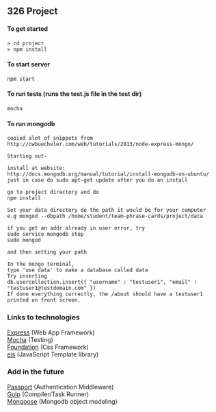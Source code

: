 ## 326 Project

#### To get started
```
> cd project
> npm install

```
#### To start server
```
npm start
```

#### To run tests (runs the test.js file in the test dir)
```
mocha
```

#### To run mongodb
```
copied alot of snippets from 
http://cwbuecheler.com/web/tutorials/2013/node-express-mongo/

Starting out-

install at website:
http://docs.mongodb.org/manual/tutorial/install-mongodb-on-ubuntu/
just in case do sudo apt-get update after you do an install

go to project directory and do
npm install

Set your data directory do the path it would be for your computer
e.g mongod --dbpath /home/student/team-phrase-cards/project/data

if you get an addr already in user error, try
sudo service mongodb stop
sudo mongod

and then setting your path

In the mongo terminal, 
type 'use data' to make a database called data
Try inserting 
db.usercollection.insert({ "username" : "testuser1", "email" : "testuser1@testdomain.com" })
If done everything correctly, the /about should have a testuser1 printed on front screen.
```




### Links to technologies
[Express](http://expressjs.com/) (Web App Framework)<br>
[Mocha](http://visionmedia.github.io/mocha/) (Testing)<br>
[Foundation](http://foundation.zurb.com/) (Css Framework)<br>
[ejs](http://www.embeddedjs.com/) (JavaScript Template library)

### Add in the future
[Passport](http://passportjs.org/) (Authentication Middleware)<br>
[Gulp](http://gulpjs.com/) (Compiler/Task Runner)<br>
[Mongoose](http://mongoosejs.com/) (Mongodb object modeling)
